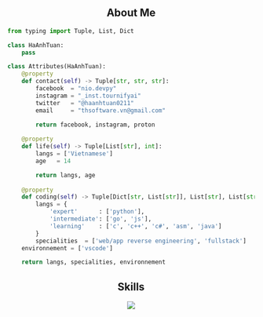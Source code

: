 <h2 align="center">About Me </h2>

```python
from typing import Tuple, List, Dict

class HaAnhTuan:
    pass

class Attributes(HaAnhTuan):
    @property
    def contact(self) -> Tuple[str, str, str]:
        facebook  = "nio.devpy"
        instagram = "_inst.tournifyai"
        twitter   = "@haanhtuan0211"
        email     = "thsoftware.vn@gmail.com"
	    
	    return facebook, instagram, proton

    @property
    def life(self) -> Tuple[List[str], int]:
        langs = ['Vietnamese']
        age   = 14

        return langs, age
	
    @property
    def coding(self) -> Tuple[Dict[str, List[str]], List[str], List[str]]:
        langs = {
            'expert'      : ['python'],
            'intermediate': ['go', 'js'],
            'learning'    : ['c', 'c++', 'c#', 'asm', 'java']
        }
        specialities  = ['web/app reverse engineering', 'fullstack']
	environnement = ['vscode']

	return langs, specialities, environnement
```
<h2 align="center">Skills </h2>

<p align="center">
  <a href="https://skillicons.dev">
    <img src="https://skillicons.dev/icons?i=python,golang,vscode,androidstudio,c,cs,cpp,js,css,html" />
  </a>
</p>
